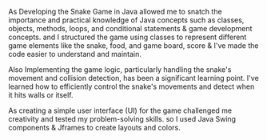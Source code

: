 As Developing the Snake Game in Java allowed me to snatch the importance and practical knowledge of Java concepts such as classes, objects, methods, loops, and conditional statements & game development concepts. and I structured the game using classes to represent different game elements like the snake, food, and game board, score & I've made the code easier to understand and maintain.

Also Implementing the game logic, particularly handling the snake's movement and collision detection, has been a significant learning point. I've learned how to efficiently control the snake's movements and detect when it hits walls or itself.

As creating a simple user interface (UI) for the game challenged me creativity and tested my problem-solving skills. so I used Java Swing components & Jframes to create layouts and colors.
